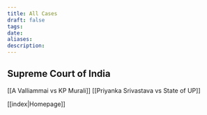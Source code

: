 ```yaml
---
title: All Cases
draft: false
tags: 
date: 
aliases: 
description:
---
```

## Supreme Court of India
[[A Valliammai vs KP Murali]]
[[Priyanka Srivastava vs State of UP]]


[[index|Homepage]]